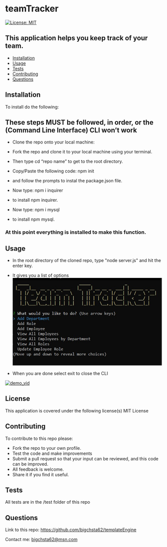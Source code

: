 # teamTracker
[![License: MIT](https://img.shields.io/badge/License-MIT-yellow.svg)](https://opensource.org/licenses/MIT)

## This application helps you keep track of your team.

* [Installation](#installation)
* [Usage](#usage)
* [Tests](#tests)
* [Contributing](#contributing)
* [Questions](#questions)


## Installation
 To install do the following:

## These steps MUST be followed, in order, or the (Command Line Interface) CLI won’t work

* Clone the repo onto your local machine:

* Fork the repo and clone it to your local machine using your terminal.

* Then type cd “repo name” to get to the root directory.

* Copy/Paste the following code: npm init 
 * and follow the prompts to instal the package.json file.

* Now type: npm i inquirer
 * to install npm inquirer.

* Now type: npm i mysql
 * to install npm mysql.

### At this point everything is installed to make this function.


## Usage
* In the root directory of the cloned repo, type "node server.js" and hit the enter key.

* It gives you a list of options
![screenshot](https://github.com/bigchsta62/teamTracker/blob/master/images/main%20team.jpg?raw=true)

* When you are done select exit to close the CLI

[![demo_vid](https://drive.google.com/file/d/188lGNnC8cpkSBhkMEskZnaQbiJ73IsWp/preview.jpg)](https://drive.google.com/file/d/188lGNnC8cpkSBhkMEskZnaQbiJ73IsWp/preview "demo")

## License
This application is covered under the following license(s)
MIT License

## Contributing
   To contribute to this repo please:

* Fork the repo to your own profile.
* Test the code and make improvements
* Submit a pull request so that your input can be reviewed, and this code can be improved.
* All feedback is welcome.
* Share it if you find it useful.

## Tests
 All tests are in the /test folder of this repo

## Questions
Link to this repo:  https://github.com/bigchsta62/templateEngine

Contact me:  bigchsta62@msn.com

